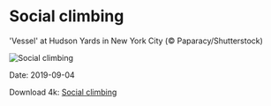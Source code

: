 # Social climbing

'Vessel' at Hudson Yards in New York City (© Paparacy/Shutterstock)

![Social climbing](https://bing.com/th?id=OHR.Vessel_EN-US7566786118_UHD.jpg&rf=LaDigue_UHD.jpg&pid=hp&w=1024&h=576)

Date: 2019-09-04

Download 4k: [Social climbing](https://bing.com/th?id=OHR.Vessel_EN-US7566786118_UHD.jpg&rf=LaDigue_UHD.jpg&pid=hp&w=3840&h=2160)

